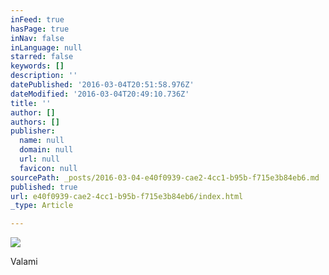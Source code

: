 ```yaml
---
inFeed: true
hasPage: true
inNav: false
inLanguage: null
starred: false
keywords: []
description: ''
datePublished: '2016-03-04T20:51:58.976Z'
dateModified: '2016-03-04T20:49:10.736Z'
title: ''
author: []
authors: []
publisher:
  name: null
  domain: null
  url: null
  favicon: null
sourcePath: _posts/2016-03-04-e40f0939-cae2-4cc1-b95b-f715e3b84eb6.md
published: true
url: e40f0939-cae2-4cc1-b95b-f715e3b84eb6/index.html
_type: Article

---
```

![](https://the-grid-user-content.s3-us-west-2.amazonaws.com/54855a95-749c-4d5e-a2e9-a0aad75b476d.jpg)

Valami